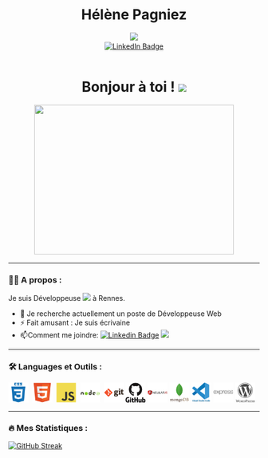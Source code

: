 <h1 align="center">
  Hélène Pagniez 
</h1>
<div id="header" align="center">
  <img src="https://media1.giphy.com/media/juua9i2c2fA0AIp2iq/200w.webp?cid=ecf05e4709v4hbhiuax9s7s1qb067s1u6cme7vlklmjfoqap&rid=200w.webp&ct=s" width="100"/>
</div>
<div id="badges" align="center">
  <a href="https://www.linkedin.com/in/h%C3%A9l%C3%A8ne-pagniez/">
     <img src="https://img.shields.io/badge/LinkedIn-blue?style=for-the-badge&logo=linkedin&logoColor=white" alt="LinkedIn Badge"/>
  </a>
</div>
<img src="https://komarev.com/ghpvc/?username=Helenepagniez&style=flat-square&color=blue" alt=""/>
<h1 align="center">
  Bonjour à toi ! 
  <img src="https://media.giphy.com/media/hvRJCLFzcasrR4ia7z/giphy.gif" width="30px"/>
</h1>
<div align="center">
  <img src="https://media1.giphy.com/media/yAGIvCiwPJn5C/giphy.gif?cid=ecf05e47rib2m29tel0y7piin89wumfv0tueidd92adxq775&rid=giphy.gif&ct=g" width="400" height="300"/>
</div>

---
### :woman_technologist: A propos :
Je suis Développeuse <img src="https://media.giphy.com/media/WUlplcMpOCEmTGBtBW/giphy.gif" width="30"> à Rennes.

- 🔭 Je recherche actuellement un poste de Développeuse Web
- ⚡ Fait amusant : Je suis écrivaine
- :mailbox:Comment me joindre: [![Linkedin Badge](https://img.shields.io/badge/-contact-blue?style=flat&logo=Linkedin&logoColor=white)](https://www.linkedin.com/in/h%C3%A9l%C3%A8ne-pagniez/)
<a href="mailto:helenepagniez51@gmail.com?"><img src="https://img.shields.io/badge/gmail-%23DD0031.svg?&style=for-the-badge&logo=gmail&logoColor=white"/></a>

---
### :hammer_and_wrench: Languages et Outils :
<div>
  <img src="https://github.com/devicons/devicon/blob/master/icons/css3/css3-plain-wordmark.svg"  title="CSS3" alt="CSS" width="40" height="40"/>&nbsp;
  <img src="https://github.com/devicons/devicon/blob/master/icons/html5/html5-original.svg" title="HTML5" alt="HTML" width="40" height="40"/>&nbsp;
  <img src="https://github.com/devicons/devicon/blob/master/icons/javascript/javascript-original.svg" title="JavaScript" alt="JavaScript" width="40" height="40"/>&nbsp;
  <img src="https://github.com/devicons/devicon/blob/master/icons/nodejs/nodejs-original-wordmark.svg" title="NodeJS" alt="NodeJS" width="40" height="40"/>&nbsp;
  <img src="https://github.com/devicons/devicon/blob/master/icons/git/git-original-wordmark.svg" title="Git" **alt="Git" width="40" height="40"/>
  <img src="https://github.com/devicons/devicon/blob/master/icons/github/github-original-wordmark.svg" title="GitHub" **alt="GitHub" width="40" height="40"/>
  <img src="https://github.com/devicons/devicon/blob/master/icons/angularjs/angularjs-original-wordmark.svg" title="Angular" **alt="Angular" width="40" height="40"/>
  <img src="https://github.com/devicons/devicon/blob/master/icons/mongodb/mongodb-original-wordmark.svg" title="MongoDB" **alt="MongoDB" width="40" height="40"/>
  <img src="https://github.com/devicons/devicon/blob/master/icons/vscode/vscode-original-wordmark.svg" title="VScode" **alt="VScode" width="40" height="40"/>
  <img src="https://github.com/devicons/devicon/blob/master/icons/express/express-original-wordmark.svg" title="Express" **alt="Express" width="40" height="40"/>
  <img src="https://github.com/devicons/devicon/blob/master/icons/wordpress/wordpress-plain-wordmark.svg" title="Wordpress" **alt="Wordpress" width="40" height="40"/>
</div>

---
### :fire: Mes Statistiques :

[![GitHub Streak](http://github-readme-streak-stats.herokuapp.com?user=Helenepagniez&theme=dark&background=000000)](https://git.io/streak-stats)

